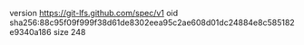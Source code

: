 version https://git-lfs.github.com/spec/v1
oid sha256:88c95f09f999f38d61de8302eea95c2ae608d01dc24884e8c585182e9340a186
size 248
